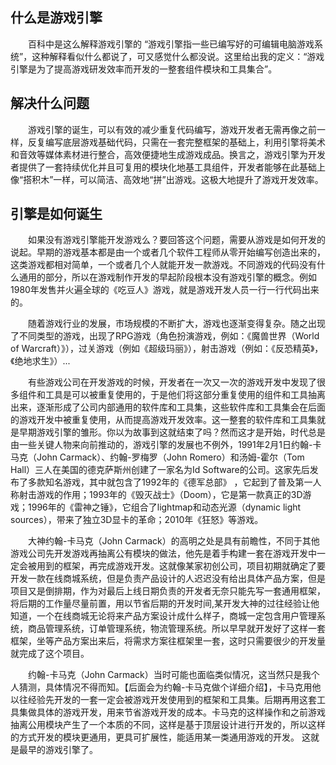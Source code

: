 ## 什么是游戏引擎

&emsp;&emsp;百科中是这么解释游戏引擎的 “游戏引擎指一些已编写好的可编辑电脑游戏系统”，这种解释看似什么都说了，可又感觉什么都没说。这里给出我的定义：“游戏引擎是为了提高游戏研发效率而开发的一整套组件模块和工具集合”。

## 解决什么问题

&emsp;&emsp;游戏引擎的诞生，可以有效的减少重复代码编写，游戏开发者无需再像之前一样，反复编写底层游戏基础代码，只需在一套完整框架的基础上，利用引擎将美术和音效等媒体素材进行整合，高效便捷地生成游戏成品。换言之，游戏引擎为开发者提供了一套持续优化并且可复用的模块化地基工具组件，开发者能够在此基础上像“搭积木”一样，可以简洁、高效地“拼”出游戏。这极大地提升了游戏开发效率。

## 引擎是如何诞生

&emsp;&emsp;如果没有游戏引擎能开发游戏么？要回答这个问题，需要从游戏是如何开发的说起。早期的游戏基本都是由一个或者几个软件工程师从零开始编写创造出来的，这类游戏都相对简单，一个或者几个人就能开发一款游戏。不同游戏的代码没有什么通用的部分，所以在游戏制作开发的早起阶段根本没有游戏引擎的概念。例如1980年发售并火遍全球的《吃豆人》游戏，就是游戏开发人员一行一行代码出来的。

&emsp;&emsp;随着游戏行业的发展，市场规模的不断扩大，游戏也逐渐变得复杂。随之出现了不同类型的游戏，出现了RPG游戏（角色扮演游戏，例如：《魔兽世界（World of Warcraft）》），过关游戏（例如《超级玛丽》），射击游戏（例如：《反恐精英》，《绝地求生》）...

&emsp;&emsp;有些游戏公司在开发游戏的时候，开发者在一次又一次的游戏开发中发现了很多组件和工具是可以被重复使用的，于是他们将这部分重复使用的组件和工具抽离出来，逐渐形成了公司内部通用的软件库和工具集，这些软件库和工具集会在后面的游戏开发中被重复使用，从而提高游戏开发效率。这一整套的软件库和工具集就是早期游戏引擎的雏形。你以为故事到这就结束了吗？然而这才是开始，时代总是由一些关键人物来向前推动的，游戏引擎的发展也不例外，1991年2月1日约翰-卡马克（John Carmack）、约翰-罗梅罗（John Romero）和汤姆-霍尔（Tom Hall）三人在美国的德克萨斯州创建了一家名为Id Software的公司。这家先后发布了多款知名游戏，其中就包含了1992年的《德军总部》 ，它起到了普及第一人称射击游戏的作用；1993年的《毁灭战士》（Doom），它是第一款真正的3D游戏；1996年的《雷神之锤》，它组合了lightmap和动态光源（dynamic light sources），带来了独立3D显卡的革命；2010年《狂怒》等游戏。

&emsp;&emsp;大神约翰-卡马克（John Carmack）的高明之处是具有前瞻性，不同于其他游戏公司先开发游戏再抽离公有模块的做法，他先是着手构建一套在游戏开发中一定会被用到的框架，再完成游戏开发。这就像某家初创公司，项目初期就确定了要开发一款在线商城系统，但是负责产品设计的人迟迟没有给出具体产品方案，但是项目又是倒排期，作为对最后上线日期负责的开发者无奈只能先写一套通用框架，将后期的工作量尽量前置，用以节省后期的开发时间,某开发大神的过往经验让他知道，一个在线商城无论将来产品方案设计成什么样子，商城一定包含用户管理系统，商品管理系统，订单管理系统，物流管理系统。所以早早就开发好了这样一套框架，坐等产品方案出来后，将需求方案往框架里一套，这时只需要很少的开发量就完成了这个项目。

&emsp;&emsp;约翰-卡马克（John Carmack）当时可能也面临类似情况，这当然只是我个人猜测，具体情况不得而知。【后面会为约翰-卡马克做个详细介绍】，卡马克用他以往经验先开发的一套一定会被游戏开发使用到的框架和工具集。后期再用这套工具集做具体的游戏开发，用来节省游戏开发的成本。卡马克的这样操作和之前游戏抽离公用模块产生了一个本质的不同，这样是基于顶层设计进行开发的，所以这样的方式开发的模块更通用，更具可扩展性，能适用某一类通用游戏的开发。 这就是最早的游戏引擎了。
